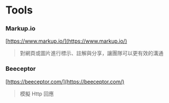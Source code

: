 # Tools

### Markup.io

[https://www.markup.io/](https://www.markup.io/)

> 對網頁或圖片進行標示、註解與分享，讓團隊可以更有效的溝通

### Beeceptor

[https://beeceptor.com/](https://beeceptor.com/)

> 模擬 Http 回應
